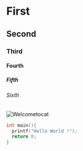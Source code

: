 # First
## Second
### Third
#### Fourth
##### Fifth
###### Sixth
![Welcometocat](https://octodex.github.com/images/welcometocat.png)
```C
int main(){
  printf("Hello World !");
  return 0;
}
```
